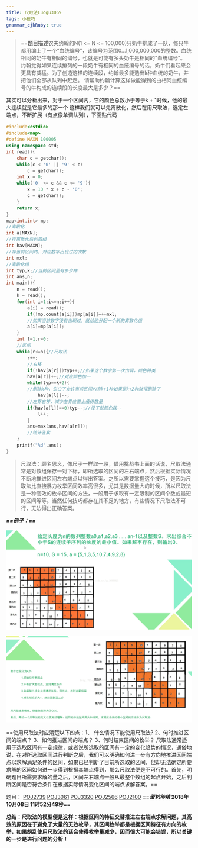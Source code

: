 ```yaml
---
title: 尺取法Luogu3069
tags: 小技巧
grammar_cjkRuby: true
---
```

>==**题目描述**农夫约翰的N(1 <= N <= 100,000)只奶牛排成了一队，每只牛都用编上了一个“血统编号”，该编号为范围0...1,000,000,000的整数。血统相同的奶牛有相同的编号，也就是可能有多头奶牛是相同的"血统编号"。
约翰觉得如果连续排列的一段奶牛有相同的血统编号的话，奶牛们看起来会更具有威猛。为了创造这样的连续段，约翰最多能选出k种血统的奶牛，并把他们全部从队列中赶走。
请帮助约翰计算这样做能得到的由相同血统编号的牛构成的连续段的长度最大是多少？==

其实可以分析出来，对于一个区间内，它的颜色总数小于等于k + 1时候，他的最大连续就是它最多的那一个
这样我们就可以先离散化，然后在用尺取法，选定左端点，不断扩展（有点像单调队列），下面贴代码

``` cpp
#include<cstdio>
#include<map>
#define MAXN 100005
using namespace std;
int read(){
	char c = getchar();
	while(c < '0' || '9' < c)
		c = getchar();
	int x = 0;
	while('0' <= c && c <= '9'){
		x = 10 * x + c - '0';
		c = getchar();
	}
	return x;
}
map<int,int> mp;
//离散化
int a[MAXN];
//存离散化后的数组
int hav[MAXN];
//存当前区间内，对应数字出现过的次数
int mxl;
//离散化值
int typ,k;//当前区间里有多少种
int ans,n;
int main(){
    n = read();
	k = read();
    for(int i=1;i<=n;i++){
        a[i] = read();
        if(!mp.count(a[i]))mp[a[i]]=++mxl;
        //如果当前数字没有出现过，就给他分配一个新的离散化值
        a[i]=mp[a[i]];
    }
    int l=1,r=0;
    //区间
    while(r<=n){//尺取法
        r++;
        //右移
        if(!hav[a[r]])typ++;//如果这个数字第一次出现，颜色种类
        hav[a[r]]++;//对应颜色加一
        while(typ==k+2){
        //删除k种，说白了允许当前区间内有k+1种如果是k+2种就得删除了
			hav[a[l]]--;
        //左界右移，减少左界位置上值得数量
		if(hav[a[l]]==0)typ--;//没了就颜色数--
			l++;
        }
        ans=max(ans,hav[a[r]]);
        //统计答案
    }
    printf("%d",ans);
}
```


> 尺取法：顾名思义，像尺子一样取一段，借用挑战书上面的话说，尺取法通常是对数组保存一对下标，即所选取的区间的左右端点，然后根据实际情况不断地推进区间左右端点以得出答案。之所以需要掌握这个技巧，是因为尺取法比直接暴力枚举区间效率高很多，尤其是数据量大的时候，所以尺取法是一种高效的枚举区间的方法，一般用于求取有一定限制的区间个数或最短的区间等等。当然任何技巧都存在其不足的地方，有些情况下尺取法不可行，无法得出正确答案。


***==例子：==***

![例子](./images/1538970396729.png)

![例子](./images/20170404004857196_1.png)

==使用尺取法时应清楚以下四点：1、  什么情况下能使用尺取法?  2、何时推进区间的端点？ 3、如何推进区间的端点？ 3、何时结束区间的枚举？ 尺取法通常适用于选取区间有一定规律，或者说所选取的区间有一定的变化趋势的情况，通俗地说，在对所选取区间进行判断之后，我们可以明确如何进一步有方向地推进区间端点以求解满足条件的区间，如果已经判断了目前所选取的区间，但却无法确定所要求解的区间如何进一步得到根据其端点得到，那么尺取法便是不可行的。首先，明确题目所需要求解的量之后，区间左右端点一般从最整个数组的起点开始，之后判断区间是否符合条件在根据实际情况变化区间的端点求解答案。==


题目：
[POJ2739](http://poj.org/problem?id=2739)
[POJ3061](http://poj.org/problem?id=3061)
[POJ3320](http://poj.org/problem?id=3320)
[POJ2566](http://poj.org/problem?id=2566)
[POJ2100](http://poj.org/problem?id=2100)
**==*留坑待填* 2018年10月08日 11时52分49秒==**


**总结：尺取法的模型便是这样：根据区间的特征交替推进左右端点求解问题，其高效的原因在于避免了大量的无效枚举，其区间枚举都是根据区间特征有方向的枚举，如果胡乱使用尺取法的话会使得枚举量减少，因而很大可能会错误，所以关键的一步是进行问题的分析！**